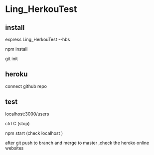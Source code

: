 # Ling_HerkouTest

## install
express Ling_HerkouTest --hbs

npm install

git init

## heroku 
connect github repo

## test
localhost:3000/users

ctrl C (stop)

npm start (check localhost )

after git push to branch and merge to  master ,check the heroko online websites



